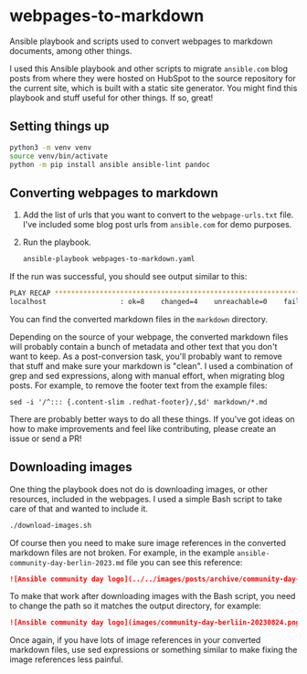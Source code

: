 # webpages-to-markdown
Ansible playbook and scripts used to convert webpages to markdown documents, among other things.

I used this Ansible playbook and other scripts to migrate `ansible.com` blog posts from where they were hosted on HubSpot to the source repository for the current site, which is built with a static site generator.
You might find this playbook and stuff useful for other things.
If so, great!

## Setting things up

```bash
python3 -m venv venv
source venv/bin/activate
python -m pip install ansible ansible-lint pandoc
```

## Converting webpages to markdown

1. Add the list of urls that you want to convert to the `webpage-urls.txt` file. I've included some blog post urls from `ansible.com` for demo purposes.
2. Run the playbook.

   ```bash
   ansible-playbook webpages-to-markdown.yaml
   ```

If the run was successful, you should see output similar to this:

```bash
PLAY RECAP ********************************************************************************************************************************************
localhost                  : ok=8    changed=4    unreachable=0    failed=0    skipped=0    rescued=0    ignored=0
```

You can find the converted markdown files in the `markdown` directory.

Depending on the source of your webpage, the converted markdown files will probably contain a bunch of metadata and other text that you don't want to keep.
As a post-conversion task, you'll probably want to remove that stuff and make sure your markdown is "clean".
I used a combination of grep and sed expressions, along with manual effort, when migrating blog posts.
For example, to remove the footer text from the example files:

```
sed -i '/^::: {.content-slim .redhat-footer}/,$d' markdown/*.md
```

There are probably better ways to do all these things.
If you've got ideas on how to make improvements and feel like contributing, please create an issue or send a PR!

## Downloading images

One thing the playbook does not do is downloading images, or other resources, included in the webpages.
I used a simple Bash script to take care of that and wanted to include it.

```bash
./download-images.sh
```

Of course then you need to make sure image references in the converted markdown files are not broken.
For example, in the example `ansible-community-day-berlin-2023.md` file you can see this reference:

```markdown
![Ansible community day logo](../../images/posts/archive/community-day-berliin-20230824.png) 
```

To make that work after downloading images with the Bash script, you need to change the path so it matches the output directory, for example:

```markdown
![Ansible community day logo](images/community-day-berliin-20230824.png)
```

Once again, if you have lots of image references in your converted markdown files, use sed expressions or something similar to make fixing the image references less painful.
